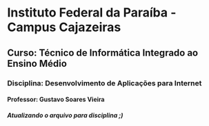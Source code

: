 # Instituto Federal da Paraíba - Campus Cajazeiras 
## Curso: Técnico  de Informática Integrado ao Ensino Médio
###  Disciplina: Desenvolvimento de Aplicações para Internet
#### Professor: Gustavo Soares Vieira
##### Atualizando o arquivo para disciplina ;)
